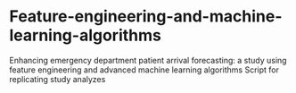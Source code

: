 # Feature-engineering-and-machine-learning-algorithms
Enhancing emergency department patient arrival forecasting: a study using feature engineering and advanced machine learning algorithms
Script for replicating study analyzes
